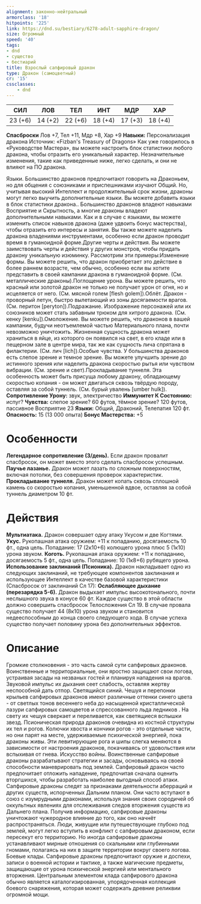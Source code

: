 ```yaml
---
alignment: законно-нейтральный
armorclass: '18'
hitpoints: '225'
link: https://dnd.su/bestiary/6278-adult-sapphire-dragon/
size: Огромный
speed: '40'
tags:
- dnd
- существо
- бестиарий
title: Взрослый сапфировый дракон
type: Дракон (самоцветный)
cr: '15'
cssclasses:
    - dnd
---
```



| СИЛ | ЛОВ | ТЕЛ | ИНТ | МДР | ХАР |
|---|---|---|---|---|---|
| 23 (+6) | 14 (+2) | 22 (+6) | 18 (+4) | 17 (+3) | 18 (+4) |
**Спасброски** Лов +7, Тел +11, Мдр +8, Хар +9
**Навыки:** Персонализация дракона
Источник: «Fizban's Treasury of Dragons»
Как уже говорилось в «Руководстве Мастера», вы можете настроить блок статистики любого дракона, чтобы отразить его уникальный характер. Незначительные изменения, такие как приведенные ниже, легко сделать, и они не влияют на ПО дракона.

Языки. Большинство драконов предпочитают говорить на Драконьем, но для общения с союзниками и приспешниками изучают Общий. Но, учитывая высокий Интеллект и продолжительный срок жизни, драконы могут легко выучить дополнительные языки. Вы можете добавить языки в блок статистики дракона.. Большинство драконов владеют навыками Восприятие и Скрытность, а многие драконы владеют дополнительными навыками. Как и в случае с языками, вы можете изменить список навыков дракона (даже удвоить бонус мастерства), чтобы отразить его интересы и занятия. Вы также можете наделить дракона владениями инструментами, особенно если дракон проводит время в гуманоидной форме.Другие черты и действия. Вы можете заимствовать черты и действия у других монстров, чтобы придать дракону уникальную изюминку. Рассмотрим эти примеры:Изменение формы. Вы можете решить, что дракон приобретает это действие в более раннем возрасте, чем обычно, особенно если вы хотите представить в своей кампании дракона в гуманоидной форме. (См. металлические драконы).Поглощение урона. Вы можете решить, что красный или золотой дракон не только не получает урон от огня, но и исцеляется от него. (См. мясной голем [flesh golem]).Облёт. Дракон - проворный летун, быстро вылетающий из зоны досягаемости врагов. (См. перитон [peryton]).Подражание. Изображение персонажей или их союзников может стать забавным трюком для хитрого дракона. (См. кенку [kenku]).Омоложение. Вы можете решить, что драконов в вашей кампании, будучи неотъемлемой частью Материального плана, почти невозможно уничтожить. Жизненная сущность дракона может храниться в яйце, из которого он появился на свет, в его кладе или в пещерном зале в центре мира, так же как сущность лича спрятана в филактерии. (См. лич [lich]).Особые чувства. У большинства драконов есть слепое зрение и темное зрение. Вы можете улучшить зрение до истинного зрения или наделить дракона скоростью рытья или чувством вибрации. (См. зрение и свет).Прокладывание туннеля.  Эта особенность может быть присуща любому дракону, обладающему скоростью копания - он может двигаться сквозь твёрдую породу, оставляя за собой туннель. (См. бурый увалень [umber hulk]).
**Сопротивление Урону:** звук, электричество
**Иммунитет К Состоянию:** испуг?
**Чувства:** слепое зрение? 60 футов, тёмное зрение? 120 футов, пассивное Восприятие 23
**Языки:** Общий, Драконий, Телепатия 120 фт.
**Опасность:** 15 (13 000 опыта)
**Бонус Мастерства:** +5


# Особенности
**Легендарное сопротивление (3/день).** Если дракон провалит спасбросок, он может вместо этого сделать спасбросок успешным.
**Паучье лазанье.** Дракон может лазать по сложным поверхностям, включая потолки, без совершения проверок характеристик.
**Прокладывание туннеля.** Дракон может копать сквозь сплошной камень со скоростью копания, уменьшенной вдвое, оставляя за собой туннель диаметром 10 фт.


# Действия
**Мультиатака.** Дракон совершает одну атаку Укусом и две Когтями.
**Укус.** Рукопашная атака оружием: +11 к попаданию, досягаемость 10 фт., одна цель. Попадание: 17 (2к10+6) колющего урона плюс 5 (1к10) урона звуком.
**Коготь.** Рукопашная атака оружием: +11 к попаданию, досягаемость 5 фт., одна цель. Попадание: 10 (1к8+6) рубящего урона.
**Использование заклинаний (Псионика).** Дракон накладывает одно из следующих заклинаний, не требующее компонентов заклинания и использующее Интеллект в качестве базовой характеристики (Спасбросок от заклинаний Сл 17):
**Ослабляющее дыхание (перезарядка 5-6).** Дракон выдыхает импульс высокотонального, почти неслышного звука в конусе 60 фт. Каждое существо в этой области должно совершить спасбросок Телосложения Сл 19. В случае провала существо получает 44 (8к10) урона звуком и становится недееспособным до конца своего следующего хода. В случае успеха существо получает половину урона без дополнительных эффектов.


# Описание
Громкие столкновения - это часть самой сути сапфировых драконов. Воинственные и территориальные, они яростно защищают свои логова, устраивая засады на незваных гостей и планируя нападения на врагов. Звуковой импульс их дыхания сеет слабость, оставляя жертву неспособной дать отпор. Светящийся синий. Чешуя и перепонки крыльев сапфировых драконов имеют различные оттенки синего цвета - от светлых тонов весеннего неба до насыщенной кристаллической лазури сапфировых самоцветов и спрессованного льда ледников . На свету их чешуя сверкает и переливается, как светящиеся вспышки звезд. Псионическая природа драконов очевидна из костной структуры их тел и рогов. Колючки хвоста и кончики рогов - это отдельные части, но они парят на месте, удерживаемые психической энергией, пока драконы живы. Эти левитирующие рога и шипы слегка меняются в зависимости от настроения драконов, покачиваясь от удовольствия или вспыхивая от гнева. Искусство войны. Воинственные сапфировые драконы разрабатывают стратегии и засады, основываясь на своей способности маневрировать под землей. Сапфировый дракон часто предпочитает отложить нападение, предпочитая сначала оценить вторгшихся, чтобы разработать наиболее выгодный способ атаки. Сапфировые драконы следят за признаками деятельности аберраций и других существ, испорченных Дальним планом. Они часто вступают в союз с изумрудными драконами, используя знания своих сородичей об оккультных явлениях для отслеживания следов вторжения существ из Дальнего плана. Получив информацию, сапфировые драконы уничтожают чужеродное влияние до того, как оно начнёт распространяться. Люди, живущие или путешествующие глубоко под землей, могут легко вступить в конфликт с сапфировым драконом, если пересекут его территорию. Но иногда сапфировые драконы устанавливают мирные отношения со скальными или глубинными гномами, полагаясь на них в защите территории вокруг своего логова. Боевые клады. Сапфировые драконы предпочитают оружие и доспехи, записи о военной истории и тактике, а также магические предметы, защищающие от урона психической энергией или ментального вторжения. Центральным элементом клада сапфирового дракона обычно является каталогизированная, упорядоченная коллекция боевого снаряжения, которая может содержать древние реликвии огромной мощи.